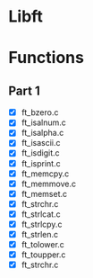 # Libft

# Functions

## Part 1

- [x] ft_bzero.c
- [x] ft_isalnum.c
- [x] ft_isalpha.c
- [x] ft_isascii.c
- [x] ft_isdigit.c
- [x] ft_isprint.c
- [x] ft_memcpy.c
- [x] ft_memmove.c
- [x] ft_memset.c
- [x] ft_strchr.c
- [x] ft_strlcat.c
- [x] ft_strlcpy.c
- [x] ft_strlen.c
- [x] ft_tolower.c
- [x] ft_toupper.c
- [x] ft_strchr.c
